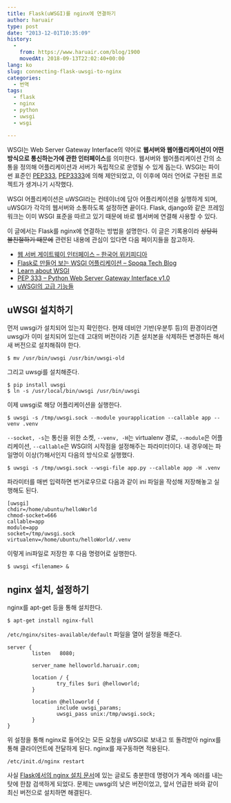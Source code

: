 ```yaml
---
title: Flask(uWSGI)를 nginx에 연결하기
author: haruair
type: post
date: "2013-12-01T10:35:09"
history:
  - 
    from: https://www.haruair.com/blog/1900
    movedAt: 2018-09-13T22:02:40+00:00
lang: ko
slug: connecting-flask-uwsgi-to-nginx
categories:
  - 번역
tags:
  - flask
  - nginx
  - python
  - uwsgi
  - wsgi

---
```

WSGI는 Web Server Gateway Interface의 약어로 **웹서버와 웹어플리케이션이 어떤 방식으로 통신하는가에 관한 인터페이스**를 의미한다. 웹서버와 웹어플리케이션 간의 소통을 정의해 어플리케이션과 서버가 독립적으로 운영될 수 있게 돕는다. WSGI는 파이썬 표준인 [PEP333][1], [PEP3333][2]에 의해 제안되었고, 이 이후에 여러 언어로 구현된 프로젝트가 생겨나기 시작했다.

WSGI 어플리케이션은 uWSGI라는 컨테이너에 담아 어플리케이션을 실행하게 되며, uWSGI가 각각의 웹서버와 소통하도록 설정하면 끝이다. Flask, django와 같은 프레임워크는 이미 WSGI 표준을 따르고 있기 때문에 바로 웹서버에 연결해 사용할 수 있다.

이 글에서는 Flask를 nginx에 연결하는 방법을 설명한다. 이 글은 기록용이라 <del>상당히 불친절하기 때문에</del> 관련된 내용에 관심이 있다면 다음 페이지들을 참고하자.

  * [웹 서버 게이트웨이 인터페이스 &#8211; 한국어 위키피디아][3]
  * [Flask로 만들어 보는 WSGI 어플리케이션 &#8211; Spoqa Tech Blog][4]
  * [Learn about WSGI][5]
  * [PEP 333 &#8211; Python Web Server Gateway Interface v1.0][1]
  * [uWSGI의 고급 기능들][6]

## uWSGI 설치하기

먼저 uwsgi가 설치되어 있는지 확인한다. 현재 데비안 기반(우분투 등)의 환경이라면 uwsgi가 이미 설치되어 있는데 고대의 버전이라 기존 설치본을 삭제하든 변경하든 해서 새 버전으로 설치해줘야 한다.

    $ mv /usr/bin/uwsgi /usr/bin/uwsgi-old
    

그리고 uwsgi를 설치해준다.

    $ pip install uwsgi
    $ ln -s /usr/local/bin/uwsgi /usr/bin/uwsgi
    

이제 uwsgi로 해당 어플리케이션을 실행한다.

    $ uwsgi -s /tmp/uwsgi.sock --module yourapplication --callable app --venv .venv
    

`--socket, -s`는 통신을 위한 소켓, `--venv, -H`는 virtualenv 경로, `--module`은 어플리케이션, `--callable`은 WSGI의 시작점을 설정해주는 파라미터이다. 내 경우에는 파일명이 이상(?)해서인지 다음의 방식으로 실행했다.

    $ uwsgi -s /tmp/uwsgi.sock --wsgi-file app.py --callable app -H .venv
    

파라미터를 매번 입력하면 번거로우므로 다음과 같이 ini 파일을 작성해 저장해놓고 실행해도 된다.

    [uwsgi]
    chdir=/home/ubuntu/helloWorld
    chmod-socket=666
    callable=app
    module=app
    socket=/tmp/uwsgi.sock
    virtualenv=/home/ubuntu/helloWorld/.venv
    

이렇게 ini파일로 저장한 후 다음 명령어로 실행한다.

    $ uwsgi <filename> &
    

## nginx 설치, 설정하기

nginx를 apt-get 등을 통해 설치한다.

    $ apt-get install nginx-full
    

`/etc/nginx/sites-available/default` 파일을 열어 설정을 해준다.

    server {
            listen   8080;
    
            server_name helloworld.haruair.com;
    
            location / {
                    try_files $uri @helloworld;
            }
    
            location @helloworld {
                    include uwsgi_params;
                    uwsgi_pass unix:/tmp/uwsgi.sock;
            }
    }
    

위 설정을 통해 nginx로 들어오는 모든 요청을 uWSGI로 보내고 또 돌려받아 nginx를 통해 클라이언트에 전달하게 된다. nginx를 재구동하면 적용된다.

    /etc/init.d/nginx restart
    

사실 [Flask에서의 nginx 설치 문서][7]에 있는 글로도 충분한데 명령어가 계속 에러를 내는 탓에 한참 검색하게 되었다. 문제는 uwsgi의 낮은 버전이었고, 앞서 언급한 바와 같이 최신 버전으로 설치하면 해결된다.

 [1]: http://www.python.org/dev/peps/pep-0333/
 [2]: http://www.python.org/dev/peps/pep-3333/
 [3]: http://ko.wikipedia.org/wiki/%EC%9B%B9_%EC%84%9C%EB%B2%84_%EA%B2%8C%EC%9D%B4%ED%8A%B8%EC%9B%A8%EC%9D%B4_%EC%9D%B8%ED%84%B0%ED%8E%98%EC%9D%B4%EC%8A%A4
 [4]: http://spoqa.github.io/2012/01/16/wsgi-and-flask.html
 [5]: http://wsgi.readthedocs.org/en/latest/learn.html
 [6]: http://dittos.github.io/2015/10/24/advanced-uwsgi/
 [7]: http://flask.pocoo.org/docs/deploying/uwsgi/